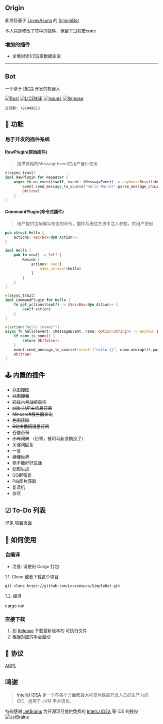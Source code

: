 ## Origin
此项目基于 [LovesAsuna](https://github.com/LovesAsuna) 的 [SimpleBot](https://github.com/LovesAsuna/SimpleBot)

本人只是修改了其中的插件，保留了过程宏crate

### 增加的插件

* 全境封锁1/2玩家数据查询

---------------

## Bot

一个基于 [RICQ](https://github.com/lz1998/ricq) 开发的机器人

[![Rust](https://github.com/LovesAsuna/SimpleBot/workflows/Rust/badge.svg)](https://github.com/LovesAsuna/SimpleBot/actions)
[![LICENSE](https://img.shields.io/github/license/LovesAsuna/SimpleBot.svg?style=popout)](https://github.com/LovesAsuna/SimpleBot/blob/master/LICENSE)
[![Issues](https://img.shields.io/github/issues/LovesAsuna/SimpleBot.svg?style=popout)](https://github.com/SLovesAsuna/SimpleBot/issues)
[![Release](https://img.shields.io/github/v/release/LovesAsuna/SimpleBot?include_prereleases)](https://github.com/LovesAsuna/SimpleBot/releases)

```
交流群: 787049553
```

## 🎉 功能

### 易于开发的插件系统

#### RawPlugin(原始插件)

> 提供原始的MessageEvent供用户自行使用

```rust
#[async_trait]
impl RawPlugin for Repeater {
    async fn on_event(&self, event: &MessageEvent) -> anyhow::Result<bool> {
        event.send_message_to_source("Hello World!".parse_message_chain()).await.unwrap();
        Ok(true)
    }
}
```

#### CommandPlugin(命令式插件)

> 用户提供注解编写预设的命令，插件系统往方法中注入参数，供用户使用

```rust
pub struct Hello {
    actions: Vec<Box<dyn Action>>,
}

impl Hello {
    pub fn new() -> Self {
        Remind {
            actions: vec![
                make_action!(hello)
            ]
        }
    }
}

#[async_trait]
impl CommandPlugin for Hello {
    fn get_actions(&self) -> &Vec<Box<dyn Action>> {
        &self.actions
    }
}

#[action("hello {name}")]
async fn hello(event: &MessageEvent, name: Option<String>) -> anyhow::Result<bool> {
    if name.is_none() {
        return Ok(false);
    }
    event.send_message_to_source(format!("hello {}", name.unwrap()).parse_message_chain()).await.unwrap();
    Ok(true)
}
```

## 🕹️ 内置的插件

* 以图搜图
* ~~以图搜番~~
* ~~彩虹六号战绩查询~~
* ~~bilibili UP主信息订阅~~
* ~~Minecraft服务器查询~~
* ~~色图获取~~
* ~~B站直播间消息订阅~~
* ~~百度百科~~
* ~~小鸡词典~~ （已寄，被司马新浪搞没了）
* 关键词回复
* ~~一言~~
* ~~读懂世界~~
* 能不能好好说话
* 动图生成
* QQ群留言
* P站图片获取
* 复读机
* 杂项

## ☑ To-Do 列表

详见 [项目页面](https://github.com/LovesAsuna/SimpleBot/projects/1)

## 💽 如何使用

### 自编译

- 注意: 请使用 Cargo 打包

1.1. Clone 或者下载这个项目.

```bash
git clone https://github.com/LovesAsuna/SimpleBot.git
```

1.2. 编译

cargo run

### 直接下载

1. 到 [Release](https://github.com/LovesAsuna/SimpleBot/releases) 下载最新版本的 可执行文件
2. 根据对应的平台启动

## 📜 协议

[AGPL](https://github.com/LovesAsuna/SimpleBot/blob/master/LICENSE)

## 鸣谢

> [IntelliJ IDEA](https://zh.wikipedia.org/zh-hans/IntelliJ_IDEA) 是一个在各个方面都最大程度地提高开发人员的生产力的 IDE，适用于 JVM 平台语言。

特别感谢 [JetBrains](https://www.jetbrains.com/) 为开源项目提供免费的 [IntelliJ IDEA](https://www.jetbrains.com/idea/) 等 IDE 的授权  
[![JetBrains](https://avatars.githubusercontent.com/u/878437?s=200&v=4)](https://www.jetbrains.com/)
